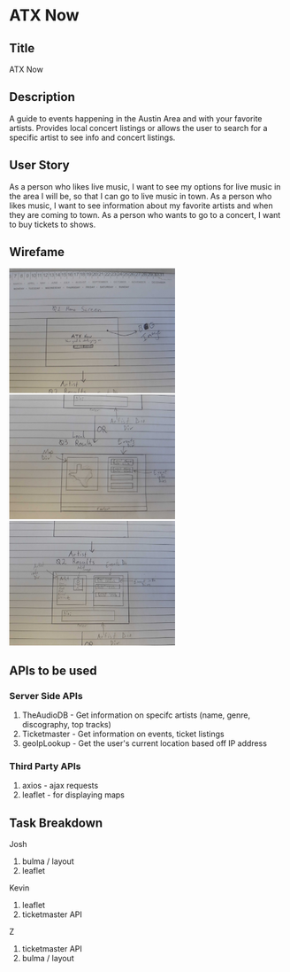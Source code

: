 # ATX Now
## Title
ATX Now

## Description
A guide to events happening in the Austin Area and with your favorite artists. Provides
local concert listings or allows the user to search for a specific artist to see info and concert listings.

## User Story
As a person who likes live music, I want to see my options for live music in the area I will be, so that I can go to live music in town.
As a person who likes music, I want to see information about my favorite artists and when they are coming to town.
As a person who wants to go to a concert, I want to buy tickets to shows.

## Wirefame
<img src="assets/images/20200106_130145.jpg" width="300px">
<img src="assets/images/20200106_130152.jpg" width="300px">
<img src="assets/images/20200106_130148.jpg" width="300px">

## APIs to be used
### Server Side APIs
1. TheAudioDB - Get information on specifc artists (name, genre, discography, top tracks)
2. Ticketmaster - Get information on events, ticket listings
3. geoIpLookup - Get the user's current location based off IP address

### Third Party APIs
1. axios - ajax requests
2. leaflet - for displaying maps

## Task Breakdown
Josh
1. bulma / layout
2. leaflet

Kevin
1. leaflet
2. ticketmaster API 

Z
1. ticketmaster API
2. bulma / layout
